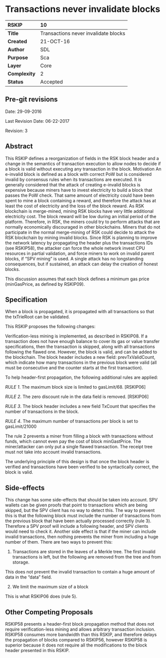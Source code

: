 # Transactions never invalidate blocks

|RSKIP          |10           |
| :------------ |:-------------|
|**Title**      |Transactions never invalidate blocks |
|**Created**    |21-OCT-16 |
|**Author**     |SDL |
|**Purpose**    |Sca |
|**Layer**      |Core |
|**Complexity** |2 |
|**Status**     |Accepted |

## Pre-git revisions

Date: 29-09-2016

Last Revision Date: 06-22-2017

Revision: 3


## Abstract

This RSKIP defines a reorganization of fields in the RSK block header and a change in the semantics of transaction execution to allow nodes to decide if a block is valid without executing any transaction in the block.
Motivation
An e-invalid block is defined as a block with correct PoW but is considered invalid by consensus rules when its transactions are executed. It is generally considered that the attack of creating e-invalid blocks is expensive because miners have to invest electricity to build a block that passes the PoW check. That same amount of electricity could have been spent to mine a block containing a reward, and therefore the attack has at least the cost of electricity and the loss of the block reward. As RSK blockchain is merge-mined, mining RSK blocks have very little additional electricity cost. The block reward will be low during an initial period of the platform. Therefore, in RSK, the miners could try to perform attacks that are normally economically discouraged in other blockchains. Miners that do not participate in the normal merge-mining of RSK could decide to attack the RSK blockchain by mining invalid blocks. Since RSK is planning to improve the network latency by propagating the header plus the transactions IDs (see RSKIP58), the attacker can force the whole network invest CPU resources in partial validation, and force miners to work on invalid parent blocks, if “SPV mining” is used. A single attack has no longstanding consequences, but if sustained, an attack can delay the creation of honest blocks. 

This discussion assumes that each block defines a minimum gas price (minGasPrice, as defined by RSKIP09).

## Specification

When a block is propagated, it is propagated with all transactions so that the txTrieRoot can be validated. 

This RSKIP proposes the following changes:

Verification-less mining is implemented, as described in RSKIP08.
If a transaction does not have enough balance to cover its gas or value transfer specifications, then the transaction is skipped, along with all transactions following the flawed one. However, the block is valid, and can be added to the blockchain.
The block header includes a new field: prevTxValidCount, which indicate how many transactions in the previous block were valid (all must be consecutive and the counter starts at the first transaction).

To help header-first propagation, the following additional rules are applied:

*RULE 1*. The maximum block size is limited to gasLimit/68. [RSKIP06]

*RULE 2*. The zero discount rule in the data field is removed.  [RSKIP06]

*RULE 3*. The block header includes a new field TxCount that specifies the number of transactions in the block.

*RULE 4*. The maximum number of transactions per block is set to gasLimit/21000
 
The rule 2 prevents a miner from filling a block with transactions without funds, which cannot even pay the cost of block minGastPrice. The miner/attacker can only put a single flawed transaction. The receipt tree must not take into account invalid transactions.

The underlying principle of this design is that once the block header is verified and transactions have been verified to be syntactically correct, the block is valid.

## Side-effects

This change has some side-effects that should be taken into account. SPV wallets can be given proofs that point to transactions which are being skipped, but the SPV client has no way to detect this.
The way to prevent this is that the following block must include the number of transactions from the previous block that have been actually processed correctly (rule 3).
Therefore a SPV proof will include a following header, and SPV clients would need to check it.
Another side effect is that if the miner can include invalid transactions, then nothing prevents the miner from including a huge number of them. There are two ways to prevent this:

1. Transactions are stored in the leaves of a Merkle tree. The first invalid transactions is left, but the following are removed from the tree and from storage.

This does not prevent the invalid transaction to contain a huge amount of data in the “data” field.

2. We limit the maximum size of a block

This is what RSKIP06 does (rule 5).

## Other Competing Proposals

RSKIP58 presents a header-first block propagation method that does not require verification-less mining and allows arbitrary transaction inclusion. 
RSKIP58 consumes more bandwidth than this RSKIP, and therefore delays the propagation of blocks compared to RSKIP56, however RSKIP58 is superior because 
it does not require all the modifications to the block header presented in this RSKIP.
